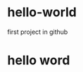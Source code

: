 # hello-world
first project in github
<html>
  <head>
    </head>
  <body>
    <h1> hello word</h1>
     </body>
</html>
